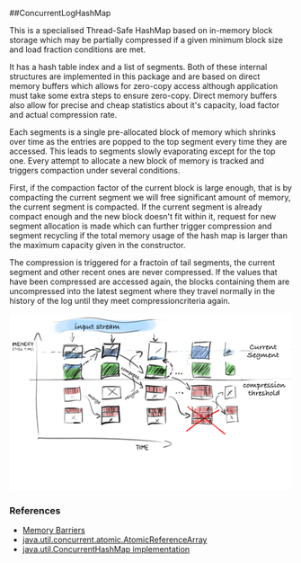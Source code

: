 ##ConcurrentLogHashMap

This is a specialised Thread-Safe HashMap based on in-memory block storage which may be partially compressed if a given minimum block size and load fraction conditions are met. 

It has a hash table index and a list of segments. Both of these internal structures are implemented in this package and are based on direct memory buffers which allows for zero-copy access although application must take some extra steps to ensure zero-copy. Direct memory buffers also allow for precise and cheap statistics about it's capacity, load factor and actual compression rate.

Each segments is a single pre-allocated block of memory which shrinks over time as the entries are popped to the top segment every time they are accessed. This leads to segments slowly evaporating except for the top one. Every attempt to allocate a new block of memory is tracked and triggers compaction under several conditions.

First, if the compaction factor of the current block is large enough, that is by compacting the current segment we will free significant amount of memory, the current segment is compacted. If the current segment is already compact enough and the new block doesn't fit within it, request for new segment allocation is made which can further trigger compression and segment recycling if the total memory usage of the hash map is larger than the maximum capacity given in the constructor.

The compression is triggered for a fractoin of tail segments, the current segment and other recent ones are never compressed. If the values that have been compressed are accessed again, the blocks containing them are uncompressed into the latest segment where they travel normally in the history of the log until they meet compressioncriteria again.

 
 ![LogHashMap](LogHashMap.png)
 


### References

- [Memory Barriers](http://mechanical-sympathy.blogspot.sk/2011/07/memory-barriersfences.html)
- [java.util.concurrent.atomic.AtomicReferenceArray](https://docs.oracle.com/javase/7/docs/api/java/util/concurrent/atomic/AtomicReferenceArray.html)
- [java.util.ConcurrentHashMap implementation](http://www.burnison.ca/articles/the-concurrency-of-concurrenthashmap)